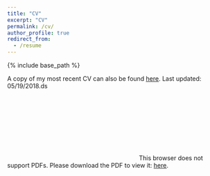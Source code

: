 ```yaml
---
title: "CV"
excerpt: "CV"
permalink: /cv/
author_profile: true
redirect_from:
  - /resume
---
```

{% include base_path %}

A copy of my most recent CV can also be found <a href="https://yimingzhaomath.github.io/files/CV.pdf" target="_blank"><u>here</u></a>. Last updated: 05/19/2018.ds


<object data="https://yimingzhaomath.github.io/files/CV.pdf" type="application/pdf" width="700px" height="700px">
    <embed src="https://yimingzhaomath.github.io/files/CV.pdf">
        This browser does not support PDFs. Please download the PDF to view it: <a href="https://yimingzhaomath.github.io/files/CV.pdf" target="_blank"><u>here</u></a>.
        </embed>
</object>
